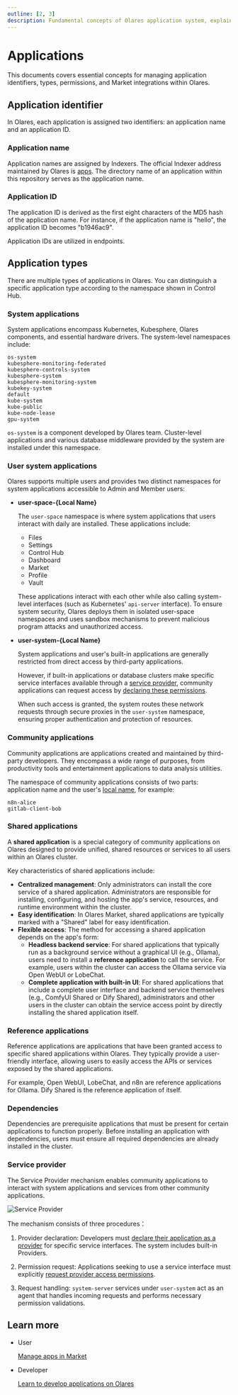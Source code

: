 ```yaml
---
outline: [2, 3]
description: Fundamental concepts of Olares application system, explaining application identifiers and characteristics of four application types such as cluster-scoped applications. Includes service provider mechanisms and application dependencies.
---
```


# Applications
 
This documents covers essential concepts for managing application identifiers, types, permissions, and Market integrations within Olares. 

## Application identifier

In Olares, each application is assigned two identifiers: an application name and an application ID.

### Application name

Application names are assigned by Indexers. The official Indexer address maintained by Olares is [apps](https://github.com/beclab/apps). The directory name of an application within this repository serves as the application name.

### Application ID

The application ID is derived as the first eight characters of the MD5 hash of the application name. For instance, if the application name is "hello", the application ID becomes "b1946ac9".

Application IDs are utilized in endpoints.

## Application types

There are multiple types of applications in Olares. You can distinguish a specific application type according to the namespace shown in Control Hub.

### System applications

System applications encompass Kubernetes, Kubesphere, Olares components, and essential hardware drivers. The system-level namespaces include:

```
os-system
kubesphere-monitoring-federated
kubesphere-controls-system
kubesphere-system
kubesphere-monitoring-system
kubekey-system
default
kube-system
kube-public
kube-node-lease
gpu-system
```
`os-system` is a component developed by Olares team. Cluster-level applications and various database middleware provided by the system are installed under this namespace.

### User system applications

Olares supports multiple users and provides two distinct namespaces for system applications accessible to Admin and Member users:

- **user-space-{Local Name}**

    The `user-space` namespace is where system applications that users interact with daily are installed. These applications include:
    - Files
    - Settings 
    - Control Hub
    - Dashboard
    - Market
    - Profile 
    - Vault

   These applications interact with each other while also calling system-level interfaces (such as Kubernetes' `api-server` interface). To ensure system security, Olares deploys them in isolated user-space namespaces and uses sandbox mechanisms to prevent malicious program attacks and unauthorized access.

- **user-system-{Local Name}**

   System applications and user's built-in applications are generally restricted from direct access by third-party applications.
  
   However, if built-in applications or database clusters make specific service interfaces available through a [service provider](../../developer/develop/advanced/provider.md), community applications can request access by [declaring these permissions](../../developer/develop/package/manifest.md#sysdata).
   
   When such access is granted, the system routes these network requests through secure proxies in the `user-system` namespace, ensuring proper authentication and protection of resources.

### Community applications

Community applications are applications created and maintained by third-party developers. They encompass a wide range of purposes, from productivity tools and entertainment applications to data analysis utilities.

The namespace of community applications consists of two parts: application name and the user's [local name](olares-id.md#olares-id-structure), for example:

```
n8n-alice
gitlab-client-bob
```

### Shared applications

A **shared application** is a special category of community applications on Olares designed to provide unified, shared resources or services to all users within an Olares cluster.

Key characteristics of shared applications include:

* **Centralized management**: Only administrators can install the core service of a shared application. Administrators are responsible for installing, configuring, and hosting the app's service, resources, and runtime environment within the cluster.
* **Easy identification**: In Olares Market, shared applications are typically marked with a "Shared" label for easy identification.
* **Flexible access**: The method for accessing a shared application depends on the app's form:
    * **Headless backend service**: For shared applications that typically run as a background service without a graphical UI (e.g., Ollama), users need to install a **reference application** to call the service. For example, users within the cluster can access the Ollama service via Open WebUI or LobeChat.
    * **Complete application with built-in UI**: For shared applications that include a complete user interface and backend service themselves (e.g., ComfyUI Shared or Dify Shared), administrators and other users in the cluster can obtain the service access point by directly installing the shared application itself.

### Reference applications

Reference applications are applications that have been granted access to specific shared applications within Olares. They typically provide a user-friendly interface, allowing users to easily access the APIs or services exposed by the shared applications.

For example, Open WebUI, LobeChat, and n8n are reference applications for Ollama. Dify Shared is the reference application of itself.

### Dependencies

Dependencies are prerequisite applications that must be present for certain applications to function properly. Before installing an application with dependencies, users must ensure all required dependencies are already installed in the cluster.

### Service provider

The Service Provider mechanism enables community applications to interact with system applications and services from other community applications.

![Service Provider](/images/overview/olares/image3.jpeg)

The mechanism consists of three procedures：

1. Provider declaration: Developers must [declare their application as a provider](../../developer/develop/advanced/provider#define-provider) for specific service interfaces.
  The system includes built-in Providers.

2. Permission request: Applications seeking to use a service interface must explicitly [request provider access permissions](../../developer/develop/advanced/provider#request-permission-to-call-provider). 

3. Request handling: `system-server` services under `user-system` act as an agent that handles incoming requests and performs necessary permission validations.


## Learn more

- User

  [Manage apps in Market](../tasks/install-uninstall-update.md)<br>

- Developer

  [Learn to develop applications on Olares](../../developer/develop/index.md)<br>
